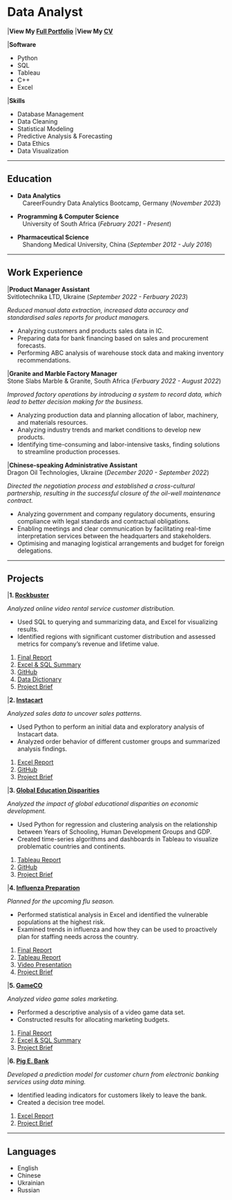# Data Analyst

 |**View My [Full Portfolio](https://drive.google.com/file/d/1RDwM_kyezN-YhzXx5t4tUw6onsNJFlpz/view?usp=share_link)**
 |**View My [CV](https://drive.google.com/file/d/1IATQkcp626gNH2bUM4YA_3GbtT3dddVR/view?usp=share_link)**

 |**Software**

- Python
- SQL
- Tableau
- C++
- Excel

 |**Skills**

- Database Management
- Data Cleaning
- Statistical Modeling
- Predictive Analysis & Forecasting
- Data Ethics
- Data Visualization

------------------------------------------------------------------------------------------------------------------------------------------------------------ 


## Education
- **Data Analytics** <br> <span style="color:white;"> • </span> CareerFoundry Data Analytics Bootcamp, Germany (_November 2023_)<br>

- **Programming & Computer Science** <br> <span style="color:white;"> • </span> University of South Africa (_February 2021 - Present_)<br>

- **Pharmaceutical Science** <br> <span style="color:white;"> • </span> Shandong Medical University, China (_September 2012 - July 2016_)<br>

------------------------------------------------------------------------------------------------------------------------------------------------------------ 

## Work Experience

 |**Product Manager Assistant** <br> Svitlotechnika LTD, Ukraine (_September 2022 - Ferbuary 2023_)
 
_Reduced manual data extraction, increased data accuracy and standardised sales reports for product managers._
- Analyzing customers and products sales data in IC.
- Preparing data for bank financing based on sales and procurement forecasts.
- Performing ABC analysis of warehouse stock data and making inventory recommendations. 

 |**Granite and Marble Factory Manager** <br> Stone Slabs Marble & Granite, South Africa (_Ferbuary 2022 - August 2022_)
 
_Improved factory operations by introducing a system to record data, which lead to better decision making for the business._
- Analyzing production data and planning allocation of labor, machinery, and materials resources.
- Analyzing industry trends and market conditions to develop new products.
- Identifying time-consuming and labor-intensive tasks, finding solutions to streamline production processes.

 |**Chinese-speaking Administrative Assistant** <br> Dragon Oil Technologies, Ukraine (_December 2020 - September 2022_)
 
_Directed the negotiation process and established a cross-cultural partnership, resulting in the successful closure of the oil-well maintenance contract._
- Analyzing government and company regulatory documents, ensuring compliance with legal standards and contractual obligations.
- Enabling meetings and clear communication by facilitating real-time interpretation services between the headquarters and stakeholders.
- Optimising and managing logistical arrangements and budget for foreign delegations.

---------

## Projects

 |**1. [Rockbuster](https://github.com/LiliiaVerbenko/Rockbuster-Stealth-Data-Analysis-Project)**
 
*Analyzed online video rental service customer distribution.*
- Used SQL to querying and summarizing data, and Excel for visualizing results.
- Identified regions with significant customer distribution and assessed metrics for company’s revenue and lifetime value.<br>

1. [Final Report](https://github.com/LiliiaVerbenko/Rockbuster-Stealth-Data-Analysis-Project)
2. [Excel & SQL Summary](https://docs.google.com/spreadsheets/d/1BtfLLmJCk7hMw0h4Y2sehSqaGvbz41eM/edit?usp=share_link&ouid=100220627403487571764&rtpof=true&sd=true)
3. [GitHub](https://github.com/LiliiaVerbenko/Rockbuster-Stealth-Data-Analysis-Project)
4. [Data Dictionary](https://drive.google.com/file/d/1HLxT_oMLJ39huBOit4eze3ipl-9SBp_I/view?usp=share_link)
5. [Project Brief](https://drive.google.com/file/d/1eOQ5hjX5iTsLVn4p_hVDQOX7PmH00ElG/view?usp=share_link)

 |**2. [Instacart](https://github.com/LiliiaVerbenko/Instacart-Grocery-Basket-Analysis)**
 
*Analyzed sales data to uncover sales patterns.*
- Used Python to perform an initial data and exploratory analysis of Instacart data.
- Analyzed order behavior of different customer groups and summarized analysis findings.<br>

1. [Excel Report](https://docs.google.com/spreadsheets/d/1BMyeGEwB8ocnKqBnC19ZC0QYJ8UOqo6K/edit?usp=share_link&ouid=100220627403487571764&rtpof=true&sd=true)
2. [GitHub](https://github.com/LiliiaVerbenko/Instacart-Grocery-Basket-Analysis)
3. [Project Brief](https://drive.google.com/file/d/1W_w4zdCfp6Aeu03ao61OwtPP_ecN1iMS/view?usp=share_link)
  
 |**3. [Global Education Disparities](https://github.com/LiliiaVerbenko/Global-Educational-Disparities-Analysis)**
 
*Analyzed the impact of global educational disparities on economic development.*
- Used Python for regression and clustering analysis on the relationship between Years of Schooling, Human Development Groups and GDP.
- Created time-series algorithms and dashboards in Tableau to visualize problematic countries and continents.<br>

1. [Tableau Report](https://docs.google.com/spreadsheets/d/1BMyeGEwB8ocnKqBnC19ZC0QYJ8UOqo6K/edit?usp=share_link&ouid=100220627403487571764&rtpof=true&sd=true)
2. [GitHub](https://public.tableau.com/shared/9T8RH59QK?:display_count=n&:origin=viz_share_link)
3. [Project Brief](https://drive.google.com/file/d/1eWQMDtbBDGPzJNt3ns-Uq0h3BjYhy-Au/view?usp=sharing)

 |**4. [Influenza Preparation](https://github.com/LiliiaVerbenko/Influenza-Preparation)**
 
*Planned for the upcoming flu season.*
- Performed statistical analysis in Excel and identified the vulnerable populations at the highest risk.       
- Examined trends in influenza and how they can be used to proactively plan for staffing needs across the country.<br>

1. [Final Report](https://drive.google.com/file/d/1IamjG-4XgkKnWt4g9Pt2TvMwOmGznwvH/view?usp=share_link)
2. [Tableau Report](https://public.tableau.com/app/profile/liliia.verbenko/viz/ProjectPreparingforInfluenzaSeasoninUSA/ProjectPreparingforInfluenzaSeasoninUSA?publish=yes)
3. [Video Presentation](https://screenpal.com/watch/c0it0kVkZOy)
4. [Project Brief](https://drive.google.com/file/d/1uwZUbzygOUEJpoJmO1JTU_JYU4znL6JJ/view?usp=share_link)
   
 |**5. [GameCO](https://github.com/LiliiaVerbenko/GameCO-Marketing-Analysis)**
 
*Analyzed video game sales marketing.*
- Performed a descriptive analysis of a video game data set.
- Constructed results for allocating marketing budgets.<br>

1. [Final Report](https://drive.google.com/file/d/1DG8KMZ996s5t4g3v2WnxE0npe0eLwrZb/view?usp=share_link)
2. [Excel & SQL Summary](https://docs.google.com/spreadsheets/d/1BtfLLmJCk7hMw0h4Y2sehSqaGvbz41eM/edit?usp=share_link&ouid=100220627403487571764&rtpof=true&sd=true) 
3. [Project Brief](https://drive.google.com/file/d/1eOQ5hjX5iTsLVn4p_hVDQOX7PmH00ElG/view?usp=share_link)  

 |**6. [Pig E. Bank](https://github.com/LiliiaVerbenko/PigE-Bank)**
 
*Developed a prediction model for customer churn from electronic banking services using data mining.*
- Identified leading indicators for customers likely to leave the bank.
- Created a decision tree model.<br>

1. [Excel Report](https://docs.google.com/spreadsheets/d/1d_s2nApQ_hfkFWQXpUTyPEiwo-iD0dRi/edit?usp=share_link&ouid=100642711360793746419&rtpof=true&sd=true)
2. [Project Brief](https://drive.google.com/file/d/1Tgcc-wUDWjao13cy0ZZzu5xrkGb_BSGe/view?usp=share_link)


------------------------------------------------------------------------------------------------------------------------------------------------------------ 

## Languages
- English
- Chinese
- Ukrainian
- Russian



